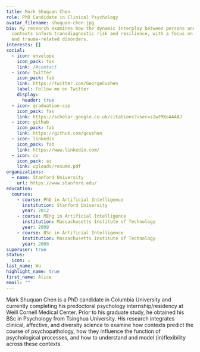 ```yaml
---
title: Mark Shuquan Chen
role: PhD Candidate in Clinical Psychology
avatar_filename: shuquan-chen.jpg
bio: My research examines how the dynamic interplay between persons and their
  contexts inform transdiagnostic risk and resilience, with a focus on stress-
  and trauma-related disorders.
interests: []
social:
  - icon: envelope
    icon_pack: fas
    link: /#contact
  - icon: twitter
    icon_pack: fab
    link: https://twitter.com/GeorgeCushen
    label: Follow me on Twitter
    display:
      header: true
  - icon: graduation-cap
    icon_pack: fas
    link: https://scholar.google.co.uk/citations?user=sIwtMXoAAAAJ
  - icon: github
    icon_pack: fab
    link: https://github.com/gcushen
  - icon: linkedin
    icon_pack: fab
    link: https://www.linkedin.com/
  - icon: cv
    icon_pack: ai
    link: uploads/resume.pdf
organizations:
  - name: Stanford University
    url: https://www.stanford.edu/
education:
  courses:
    - course: PhD in Artificial Intelligence
      institution: Stanford University
      year: 2012
    - course: MEng in Artificial Intelligence
      institution: Massachusetts Institute of Technology
      year: 2009
    - course: BSc in Artificial Intelligence
      institution: Massachusetts Institute of Technology
      year: 2008
superuser: true
status:
  icon: ☕️
last_name: Wu
highlight_name: true
first_name: Alice
email: ""
---
```

Mark Shuquan Chen  is a PhD candidate in Columbia University and currently completing his predoctoral psychology internship/residency at Weill Cornell Medical Center. Prior to his graduate study, he obtained his BSc in Psychology from Tsinghua University. His research integrates clinical, affective, and diversity science to examine how contexts predict the course of psychopathology, how they influence the function of psychological processes, and how to understand and model (in)flexibility across these contexts.